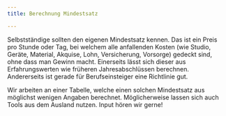 ```yaml
---
title: Berechnung Mindestsatz

---
```


Selbstständige sollten den eigenen Mindestsatz kennen. Das ist ein Preis pro Stunde oder Tag, bei welchem alle anfallenden Kosten (wie Studio, Geräte, Material, Akquise, Lohn, Versicherung, Vorsorge) gedeckt sind, ohne dass man Gewinn macht. Einerseits lässt sich dieser aus Erfahrungswerten wie früheren Jahresabschlüssen berechnen. Andererseits ist gerade für Berufseinsteiger eine Richtlinie gut.

Wir arbeiten an einer Tabelle, welche einen solchen Mindestsatz aus möglichst wenigen Angaben berechnet. Möglicherweise lassen sich auch Tools aus dem Ausland nutzen. Input hören wir gerne!

